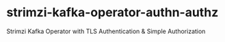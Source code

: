 # strimzi-kafka-operator-authn-authz
Strimzi Kafka Operator with TLS Authentication &amp; Simple Authorization
